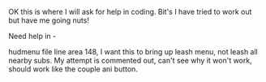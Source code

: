 OK this is where I will ask for help in coding.
Bit's I have tried to work out but have me going nuts!

Need help in -

hudmenu file line area 148, I want this to bring up leash menu, not leash all nearby subs.
My attempt is commented out, can't see why it won't work, should work like the couple ani button.
